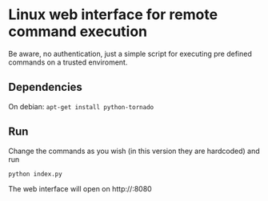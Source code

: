 # Linux web interface for remote command execution

Be aware, no authentication, just a simple script for executing pre defined commands on a trusted enviroment.

## Dependencies

On debian: `apt-get install python-tornado`

## Run

Change the commands as you wish (in this version they are hardcoded) and run

`python index.py`

The web interface will open on http://<host>:8080
